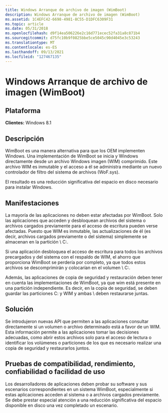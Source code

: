 ```yaml
---
title: Windows Arranque de archivo de imagen (WimBoot)
description: Windows Arranque de archivo de imagen (WimBoot)
ms.assetid: 1C4EFC42-6698-4981-8C55-D1DFC6309F31
ms.topic: article
ms.date: 05/31/2018
ms.openlocfilehash: d9f14ea506226e2c16d771ecec52fa31a8c871b4
ms.sourcegitcommit: d75fc10b9f0825bbe5ce5045c90d4045e3c53243
ms.translationtype: MT
ms.contentlocale: es-ES
ms.lasthandoff: 09/13/2021
ms.locfileid: "127467135"
---
```

# <a name="windows-image-file-boot-wimboot"></a>Windows Arranque de archivo de imagen (WimBoot)

## <a name="platform"></a>Plataforma

**Clientes:** Windows 8.1  

## <a name="description"></a>Descripción

WimBoot es una manera alternativa para que los OEM implementen Windows. Una implementación de WimBoot se inicia y Windows directamente desde un archivo Windows imagen (WIM) comprimido. Este archivo WIM es inmutable y el acceso a él se administra mediante un nuevo controlador de filtro del sistema de archivos (WoF.sys).

El resultado es una reducción significativa del espacio en disco necesario para instalar Windows.

## <a name="manifestations"></a>Manifestaciones

La mayoría de las aplicaciones no deben estar afectadas por WimBoot. Solo las aplicaciones que acceden y desbloquean archivos del sistema o archivos cargados previamente para el acceso de escritura pueden verse afectadas. Puesto que WIM es inmutable, las actualizaciones de él (es decir, archivos cargados previamente o del sistema) simplemente se almacenan en la partición \\ C:.

Si una aplicación desbloquea el acceso de escritura para todos los archivos precargados y del sistema con el respaldo de WIM, el ahorro que proporciona WimBoot se perdería por completo, ya que todos estos archivos se descomprimirán y colocarían en el volumen \\ C:.

Además, las aplicaciones de copia de seguridad y restauración deben tener en cuenta las implementaciones de WimBoot, ya que wim está presente en una partición independiente. Es decir, en la copia de seguridad, se deben guardar las particiones C: y WIM y ambas \\ deben restaurarse juntas.

## <a name="solution"></a>Solución

Se introdujeron nuevas API que permiten a las aplicaciones consultar directamente si un volumen o archivo determinado está a favor de un WIM. Esta información permite a las aplicaciones tomar las decisiones adecuadas, como abrir estos archivos solo para el acceso de lectura o identificar los volúmenes o particiones de los que es necesario realizar una copia de seguridad y restaurarlos juntos.

## <a name="compatibility-performance-reliability-or-usability-tests"></a>Pruebas de compatibilidad, rendimiento, confiabilidad o facilidad de uso

Los desarrolladores de aplicaciones deben probar su software y sus escenarios correspondientes en un sistema WimBoot, especialmente si estas aplicaciones acceden al sistema o a archivos cargados previamente. Se debe prestar especial atención a una reducción significativa del espacio disponible en disco una vez completado un escenario.

 

 




